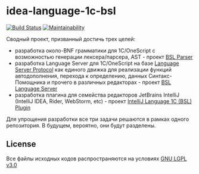 # idea-language-1c-bsl

[![Build Status](https://travis-ci.org/1c-syntax/idea-language-1c-bsl.svg?branch=master)](https://travis-ci.org/1c-syntax/idea-language-1c-bsl)
[![Maintainability](https://api.codeclimate.com/v1/badges/a5b9d528d8fd58686c0e/maintainability)](https://codeclimate.com/github/1c-syntax/idea-language-1c-bsl/maintainability)

Сводный проект, призванный достичь трех целей:

* разработка около-BNF грамматики для 1С/OneScript с возможностью генерации лексера/парсера, AST - проект [BSL Parser](./bslparser)
* разработка Language Server для 1С/OneScript на базе [Language Server Protocol](https://microsoft.github.io/language-server-protocol/) как единого движка для реализации функций автодополнения, перехода к определению, данных Синтакс-Помощника и прочего в различных редакторах - проект [BSL Language Server](./languageserver)
* разработка плагина для семейства редакторов JetBrains IntelliJ (IntelliJ IDEA, Rider, WebStorm, etc) - проект [IntelliJ Language 1C (BSL) Plugin](./intellij-bsl)

Для упрощения разработки все три задачи решаются в рамках одного репозитория. В будущем, вероятно, они будут разделены.

## License

Все файлы исходных кодов распространяются на условиях [GNU LGPL v3.0](./COPYING.LESSER.md)

